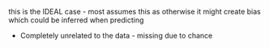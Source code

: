 this is the IDEAL case - most assumes this as otherwise it might create bias which could be inferred when predicting
- Completely unrelated to the data - missing due to chance